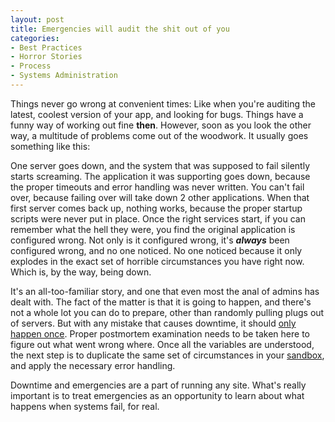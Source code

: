 ```yaml
---
layout: post
title: Emergencies will audit the shit out of you
categories:
- Best Practices
- Horror Stories
- Process
- Systems Administration
---
```

Things never go wrong at convenient times: Like when you're auditing the
latest, coolest version of your app, and looking for bugs. Things have a funny
way of working out fine **then**. However, soon as you look the other way, a
multitude of problems come out of the woodwork. It usually goes something like
this:

  
One server goes down, and the system that was supposed to fail silently starts
screaming. The application it was supporting goes down, because the proper
timeouts and error handling was never written. You can't fail over, because
failing over will take down 2 other applications. When that first server comes
back up, nothing works, because the proper startup scripts were never put in
place. Once the right services start, if you can remember what the hell they
were, you find the original application is configured wrong. Not only is it
configured wrong, it's **_always_** been configured wrong, and no one noticed.
No one noticed because it only explodes in the exact set of horrible
circumstances you have right now. Which is, by the way, being down.

  
It's an all-too-familiar story, and one that even most the anal of admins has
dealt with. The fact of the matter is that it is going to happen, and there's
not a whole lot you can do to prepare, other than randomly pulling plugs out
of servers. But with any mistake that causes downtime, it should [only happen
once](http://l.chr.ishenry.com/fail). Proper postmortem examination needs to
be taken here to figure out what went wrong where. Once all the variables are
understood, the next step is to duplicate the same set of circumstances in
your [sandbox](http://l.chr.ishenry.com/sbx), and apply the necessary error
handling.

  
Downtime and emergencies are a part of running any site. What's really
important is to treat emergencies as an opportunity to learn about what
happens when systems fail, for real.

